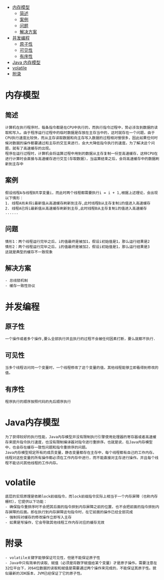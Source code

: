 * [内存模型](#内存模型)
  * [简述](#简述)
  * [案例](#案例)
  * [问题](#问题)
  * [解决方案](#解决方案)
* [并发编程](#并发编程)
  * [原子性](#原子性)
  * [可见性](#可见性)
  * [有序性](#有序性)
* [Java 内存模型](#Java内存模型)
* [volatile](#volatile)
* [附录](#附录)
# 内存模型
## 简述
```
计算机在执行程序时，每条指令都是在CPU中执行的，而执行指令过程中，势必涉及到数据的读取和写入。由于程序运行过程中的临时数据是存放在主存当中的，这时就存在一个问题，由于CPU执行速度比较快，而从主存读取数据和向主存写入数据的过程相对慢很多，因此如果任何时候对数据的操作都要通过和主存的交互来进行，会大大降低指令执行的速度。为了解决这个问题，就有了高速缓存的出现。
程序在运行过程时，计算机会将运算过程中用到的数据从主存复制一份至高速缓存，这样CPU在进行计算时会直接与高速缓存进行交互(存取数据)，当运算结束之后，会将高速缓存中的数据刷新到主存中
```
## 案例
```
假设线程A与线程B共享变量i，而此时两个线程都需要执行i = i + 1,根据上述理论，会出现以下情形：
1. 线程A尚未将i最新值从高速缓存刷新到主存,此时线程B从主存复制i的值进入高速缓存
2. 线程A已将i最新值从高速缓存刷新到主存,此时线程B从主存复制i的值进入高速缓存
......
```
## 问题
```
情形1：两个线程运行完毕之后，i的值最终是被加1，假设i初始值是1，那么运行结果是2
情形2：两个线程运行完毕之后，i的值最终是被加2，假设i初始值是1，那么运行结果是3
这就是典型的缓存不一致现象
```
## 解决方案
```
- 总线锁机制
- 缓存一致性协议
```
# 并发编程
## 原子性
```
一个操作或者多个操作,要么全部执行并且执行的过程不会被任何因素打断，要么就都不执行.
```
## 可见性
```
当多个线程访问同一个变量时，一个线程修改了这个变量的值，其他线程能够立即看得到修改的值。
```
## 有序性
```
程序执行的顺序按照代码的先后顺序执行
```
# Java内存模型
```
为了获得较好的执行性能，Java内存模型并没有限制执行引擎使用处理器的寄存器或者高速缓存来提升指令执行速度，也没有限制编译器对指令进行重排序。也就是说，在Java内存模型中，也会存在缓存一致性问题和指令重排序的问题。
Java内存模型规定所有的成员变量，静态变量都存在主存中，每个线程都有自己的工作内存。线程对这些变量的所有操作都必须在工作内存中进行，而不能直接对主存进行操作。并且每个线程不能访问其他线程的工作内存。
```
# volatile
```
底层的实现原理是依赖lock前缀指令，而lock前缀指令实际上相当于一个内存屏障（也称内存栅栏），它提供以下功能：
- 确保指令重排序时不会把其后面的指令排到内存屏障之前的位置，也不会把前面的指令排到内存屏障的后面。即在执行到内存屏障这句指令时，在它前面的操作已经全部完成
- 强制将对缓存的修改操作立即写入主存
- 如果是写操作，它会导致其他线程工作内存对应的缓存无效
```
# 附录
```
- volatile关键字能够保证可见性，但是不能保证原子性
- Java中只有简单的读取、赋值（必须是将数字赋值给某个变量）才是原子操作。需要注意在32位平台下，对64位数据的读取和赋值是需要通过两个操作来完成的，不能保证其原子性。貌似最新的JDK版本，JVM已经保证了它的原子性。
```